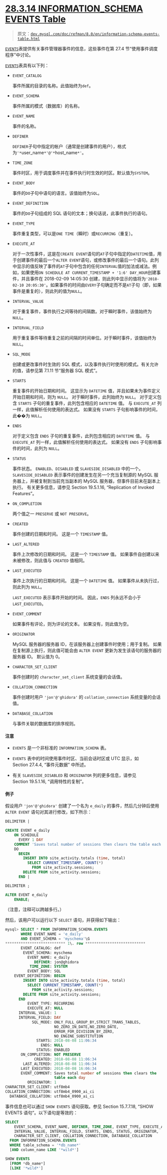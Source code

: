 # [28.3.14 INFORMATION_SCHEMA EVENTS Table](https://dev.mysql.com/doc/refman/8.0/en/information-schema-events-table.html)

> 原文：[`dev.mysql.com/doc/refman/8.0/en/information-schema-events-table.html`](https://dev.mysql.com/doc/refman/8.0/en/information-schema-events-table.html)

[`EVENTS`](https://dev.mysql.com/doc/refman/8.0/en/information-schema-events-table.html)表提供有关事件管理器事件的信息，这些事件在第 27.4 节“使用事件调度程序”中讨论。

[`EVENTS`](https://dev.mysql.com/doc/refman/8.0/en/information-schema-events-table.html)表具有以下列：

+   `EVENT_CATALOG`

    事件所属的目录的名称。此值始终为`def`。

+   `EVENT_SCHEMA`

    事件所属的模式（数据库）的名称。

+   `EVENT_NAME`

    事件的名称。

+   `DEFINER`

    `DEFINER`子句中指定的帐户（通常是创建事件的用户），格式为`'*`user_name`*'@'*`host_name`*'`。

+   `TIME_ZONE`

    事件时区，用于调度事件并在事件执行时生效的时区。默认值为`SYSTEM`。

+   `EVENT_BODY`

    事件的`DO`子句中语句的语言。该值始终为`SQL`。

+   `EVENT_DEFINITION`

    事件的`DO`子句组成的 SQL 语句的文本；换句话说，此事件执行的语句。

+   `EVENT_TYPE`

    事件重复类型，可以是`ONE TIME`（瞬时）或`RECURRING`（重复）。

+   `EXECUTE_AT`

    对于一次性事件，这是在`CREATE EVENT`语句的`AT`子句中指定的`DATETIME`值，用于创建事件的最后一个`ALTER EVENT`语句，或修改事件的最后一个语句。此列中显示的值反映了事件的`AT`子句中包含的任何`INTERVAL`值的加法或减法。例如，如果使用`ON SCHEDULE AT CURRENT_TIMESTAMP + '1:6' DAY_HOUR`创建事件，并且事件在 2018-02-09 14:05:30 创建，则此列中显示的值将为`'2018-02-10 20:05:30'`。如果事件的时间由`EVERY`子句确定而不是`AT`子句（即，如果事件是重复的），则此列的值为`NULL`。

+   `INTERVAL_VALUE`

    对于重复事件，事件执行之间等待的间隔数。对于瞬时事件，该值始终为`NULL`。

+   `INTERVAL_FIELD`

    用于重复事件等待重复之前的间隔的时间单位。对于瞬时事件，该值始终为`NULL`。

+   `SQL_MODE`

    创建或更改事件时生效的 SQL 模式，以及事件执行时使用的模式。有关允许的值，请参见第 7.1.11 节“服务器 SQL 模式”。

+   `STARTS`

    重复事件的开始日期和时间。 这显示为 `DATETIME` 值，并且如果未为事件定义开始日期和时间，则为 `NULL`。 对于瞬时事件，此列始终为 `NULL`。 对于定义包含 `STARTS` 子句的重复事件，此列包含相应的 `DATETIME` 值。 与 `EXECUTE_AT` 列一样，此值解析任何使用的表达式。 如果没有 `STARTS` 子句影响事件的时间，此��为 `NULL`。

+   `ENDS`

    对于定义包含 `ENDS` 子句的重复事件，此列包含相应的 `DATETIME` 值。 与 `EXECUTE_AT` 列一样，此值解析任何使用的表达式。 如果没有 `ENDS` 子句影响事件的时间，此列为 `NULL`。

+   `STATUS`

    事件状态。 `ENABLED`、`DISABLED` 或 `SLAVESIDE_DISABLED` 中的一个。 `SLAVESIDE_DISABLED` 表示事件的创建发生在另一个充当复制源的 MySQL 服务器上，并被复制到当前充当副本的 MySQL 服务器，但事件目前未在副本上执行。 有关更多信息，请参见 Section 19.5.1.16, “Replication of Invoked Features”。

+   `ON_COMPLETION`

    两个值之一 `PRESERVE` 或 `NOT PRESERVE`。

+   `CREATED`

    事件创建的日期和时间。 这是一个 `TIMESTAMP` 值。

+   `LAST_ALTERED`

    事件上次修改的日期和时间。 这是一个 `TIMESTAMP` 值。 如果事件自创建以来未被修改，则此值与 `CREATED` 值相同。

+   `LAST_EXECUTED`

    事件上次执行的日期和时间。 这是一个 `DATETIME` 值。 如果事件从未执行过，则此列为 `NULL`。

    `LAST_EXECUTED` 表示事件开始的时间。 因此，`ENDS` 列永远不会小于 `LAST_EXECUTED`。

+   `EVENT_COMMENT`

    如果事件有评论，则为评论的文本。 如果没有，则此值为空。

+   `ORIGINATOR`

    MySQL 服务器的服务器 ID，在该服务器上创建事件时使用；用于复制。 如果在复制源上执行，则此值可能会由 `ALTER EVENT` 更新为发生该语句的服务器的服务器 ID。 默认值为 0。

+   `CHARACTER_SET_CLIENT`

    事件创建时的 `character_set_client` 系统变量的会话值。

+   `COLLATION_CONNECTION`

    事件创建时用户 `'jon'@'ghidora'` 的 `collation_connection` 系统变量的会话值。

+   `DATABASE_COLLATION`

    与事件关联的数据库的排序规则。

#### 注意

+   `EVENTS` 是一个非标准的 `INFORMATION_SCHEMA` 表。

+   `EVENTS` 表中的时间使用事件时区、当前会话时区或 UTC 显示，如 Section 27.4.4, “事件元数据” 中所述。

+   有关 `SLAVESIDE_DISABLED` 和 `ORIGINATOR` 列的更多信息，请参见 Section 19.5.1.16, “调用特性的复制”。

#### 例子

假设用户 `'jon'@'ghidora'` 创建了一个名为 `e_daily` 的事件，然后几分钟后使用 `ALTER EVENT` 语句对其进行修改，如下所示：

```sql
DELIMITER |

CREATE EVENT e_daily
    ON SCHEDULE
      EVERY 1 DAY
    COMMENT 'Saves total number of sessions then clears the table each day'
    DO
      BEGIN
        INSERT INTO site_activity.totals (time, total)
          SELECT CURRENT_TIMESTAMP, COUNT(*)
            FROM site_activity.sessions;
        DELETE FROM site_activity.sessions;
      END |

DELIMITER ;

ALTER EVENT e_daily
    ENABLE;
```

（注意，注释可以跨越多行。）

然后，该用户可以运行以下 `SELECT` 语句，并获得如下输出：

```sql
mysql> SELECT * FROM INFORMATION_SCHEMA.EVENTS
       WHERE EVENT_NAME = 'e_daily'
       AND EVENT_SCHEMA = 'myschema'\G
*************************** 1\. row ***************************
       EVENT_CATALOG: def
        EVENT_SCHEMA: myschema
          EVENT_NAME: e_daily
             DEFINER: jon@ghidora
           TIME_ZONE: SYSTEM
          EVENT_BODY: SQL
    EVENT_DEFINITION: BEGIN
        INSERT INTO site_activity.totals (time, total)
          SELECT CURRENT_TIMESTAMP, COUNT(*)
            FROM site_activity.sessions;
        DELETE FROM site_activity.sessions;
      END
          EVENT_TYPE: RECURRING
          EXECUTE_AT: NULL
      INTERVAL_VALUE: 1
      INTERVAL_FIELD: DAY
            SQL_MODE: ONLY_FULL_GROUP_BY,STRICT_TRANS_TABLES,
                      NO_ZERO_IN_DATE,NO_ZERO_DATE,
                      ERROR_FOR_DIVISION_BY_ZERO,
                      NO_ENGINE_SUBSTITUTION
              STARTS: 2018-08-08 11:06:34
                ENDS: NULL
              STATUS: ENABLED
       ON_COMPLETION: NOT PRESERVE
             CREATED: 2018-08-08 11:06:34
        LAST_ALTERED: 2018-08-08 11:06:34
       LAST_EXECUTED: 2018-08-08 16:06:34
       EVENT_COMMENT: Saves total number of sessions then clears the
                      table each day
          ORIGINATOR: 1
CHARACTER_SET_CLIENT: utf8mb4
COLLATION_CONNECTION: utf8mb4_0900_ai_ci
  DATABASE_COLLATION: utf8mb4_0900_ai_ci
```

事件信息也可以通过 `SHOW EVENTS` 语句获取。参见 Section 15.7.7.18, “SHOW EVENTS 语句”。以下语句是等效的：

```sql
SELECT
    EVENT_SCHEMA, EVENT_NAME, DEFINER, TIME_ZONE, EVENT_TYPE, EXECUTE_AT,
    INTERVAL_VALUE, INTERVAL_FIELD, STARTS, ENDS, STATUS, ORIGINATOR,
    CHARACTER_SET_CLIENT, COLLATION_CONNECTION, DATABASE_COLLATION
  FROM INFORMATION_SCHEMA.EVENTS
  WHERE table_schema = '*db_name*'
  [AND column_name LIKE '*wild*']

SHOW EVENTS
  [FROM *db_name*]
  [LIKE '*wild*']
```
